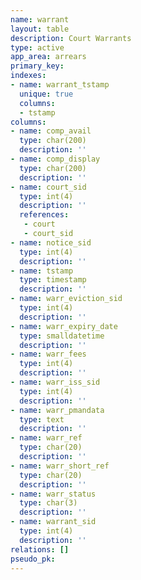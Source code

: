 ```yaml
---
name: warrant
layout: table
description: Court Warrants
type: active
app_area: arrears
primary_key: 
indexes:
- name: warrant_tstamp
  unique: true
  columns:
  - tstamp
columns:
- name: comp_avail
  type: char(200)
  description: ''
- name: comp_display
  type: char(200)
  description: ''
- name: court_sid
  type: int(4)
  description: ''
  references:
   - court
   - court_sid
- name: notice_sid
  type: int(4)
  description: ''
- name: tstamp
  type: timestamp
  description: ''
- name: warr_eviction_sid
  type: int(4)
  description: ''
- name: warr_expiry_date
  type: smalldatetime
  description: ''
- name: warr_fees
  type: int(4)
  description: ''
- name: warr_iss_sid
  type: int(4)
  description: ''
- name: warr_pmandata
  type: text
  description: ''
- name: warr_ref
  type: char(20)
  description: ''
- name: warr_short_ref
  type: char(20)
  description: ''
- name: warr_status
  type: char(3)
  description: ''
- name: warrant_sid
  type: int(4)
  description: ''
relations: []
pseudo_pk: 
---
```


